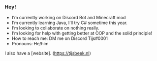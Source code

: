 ### Hey!

- I’m currently working on Discord Bot and Minecraft mod
- I’m currently learning Java, I'll try C# sometime this year.
- I’m looking to collaborate on nothing really.
- I’m looking for help with getting better at OOP and the solid principle!
- How to reach me: DM me on Discord Tijs#0001
- Pronouns: He/him

I also have a [website]. (https://tijsbeek.nl)
